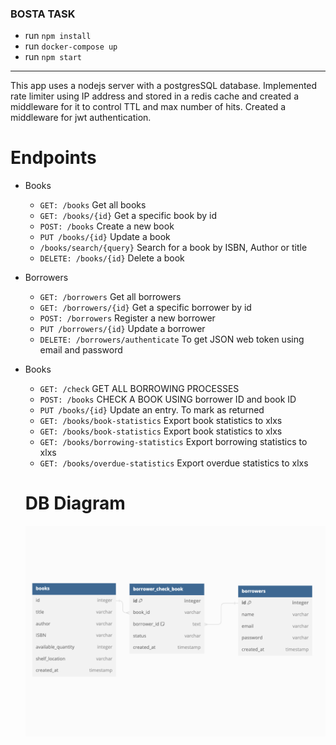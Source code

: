 ### BOSTA TASK
- run ```npm install```
- run ```docker-compose up```
- run ```npm start```
------
This app uses a nodejs server with a postgresSQL database. Implemented rate limiter using IP address and stored in a redis cache and created a middleware for it to control TTL and max number of hits. Created a middleware for jwt authentication.

# Endpoints
- Books
  - ```GET: /books``` Get all books
  - ```GET: /books/{id}``` Get a specific book by id
  - ```POST: /books``` Create a new book
  - ```PUT /books/{id}``` Update a book
  - ```/books/search/{query}``` Search for a book by ISBN, Author or title
  - ```DELETE: /books/{id}``` Delete a book
- Borrowers
  - ```GET: /borrowers``` Get all borrowers
  - ```GET: /borrowers/{id}``` Get a specific borrower by id
  - ```POST: /borrowers``` Register a new borrower
  - ```PUT /borrowers/{id}``` Update a borrower
  - ```DELETE: /borrowers/authenticate``` To get JSON web token using email and password
- Books
  - ```GET: /check``` GET ALL BORROWING PROCESSES
  - ```POST: /books``` CHECK A BOOK USING borrower ID and book ID
  - ```PUT /books/{id}``` Update an entry. To mark as returned
  - ```GET: /books/book-statistics``` Export book statistics to xlxs
  - ```GET: /books/book-statistics``` Export book statistics to xlxs
  - ```GET: /books/borrowing-statistics``` Export borrowing statistics to xlxs
  - ```GET: /books/overdue-statistics``` Export overdue statistics to xlxs
  
  
  # DB Diagram
  <img src="DB.png" alt="image_name png" />




